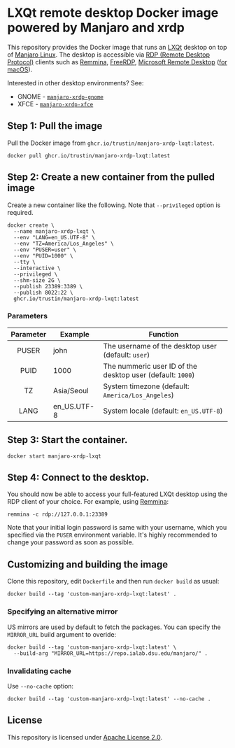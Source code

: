 # LXQt remote desktop Docker image powered by Manjaro and xrdp

This repository provides the Docker image that runs an [LXQt](https://lxqt-project.org)
desktop on top of [Manjaro Linux](https://manjaro.org). The desktop is accessible via
[RDP (Remote Desktop Protocol)](https://en.wikipedia.org/wiki/Remote_Desktop_Protocol)
clients such as [Remmina](https://remmina.org/), [FreeRDP](https://www.freerdp.com),
[Microsoft Remote Desktop](https://www.microsoft.com/en-us/p/microsoft-remote-desktop/9wzdncrfj3ps)
([for macOS](https://itunes.apple.com/app/microsoft-remote-desktop/id1295203466)).

Interested in other desktop environments? See:

- GNOME - [`manjaro-xrdp-gnome`](https://github.com/trustin/manjaro-xrdp-gnome)
- XFCE - [`manjaro-xrdp-xfce`](https://github.com/trustin/manjaro-xrdp-xfce)

## Step 1: Pull the image

Pull the Docker image from `ghcr.io/trustin/manjaro-xrdp-lxqt:latest`.

```shell
docker pull ghcr.io/trustin/manjaro-xrdp-lxqt:latest
```

## Step 2: Create a new container from the pulled image

Create a new container like the following. Note that `--privileged` option is required.

```
docker create \
  --name manjaro-xrdp-lxqt \
  --env "LANG=en_US.UTF-8" \
  --env "TZ=America/Los_Angeles" \
  --env "PUSER=user" \
  --env "PUID=1000" \
  --tty \
  --interactive \
  --privileged \
  --shm-size 2G \
  --publish 23389:3389 \
  --publish 8022:22 \
  ghcr.io/trustin/manjaro-xrdp-lxqt:latest
```

### Parameters

| Parameter | Example | Function |
| :----: | --- | --- |
| PUSER | john | The username of the desktop user (default: `user`) |
| PUID | 1000 | The nummeric user ID of the desktop user (default: `1000`) |
| TZ | Asia/Seoul | System timezone (default: `America/Los_Angeles`) |
| LANG | en\_US.UTF-8 | System locale (default: `en_US.UTF-8`) |

## Step 3: Start the container.

```
docker start manjaro-xrdp-lxqt
```

## Step 4: Connect to the desktop.

You should now be able to access your full-featured LXQt desktop using
the RDP client of your choice. For example, using [Remmina](https://remmina.org):

```
remmina -c rdp://127.0.0.1:23389
```

Note that your initial login password is same with your username, which you specified
via the `PUSER` environment variable. It's highly recommended to change your password
as soon as possible.

## Customizing and building the image

Clone this repository, edit `Dockerfile` and then run `docker build` as usual:

```
docker build --tag 'custom-manjaro-xrdp-lxqt:latest' .
```

### Specifying an alternative mirror

US mirrors are used by default to fetch the packages. You can specify the
`MIRROR_URL` build argument to overide:

```
docker build --tag 'custom-manjaro-xrdp-lxqt:latest' \
  --build-arg "MIRROR_URL=https://repo.ialab.dsu.edu/manjaro/" .
```

### Invalidating cache

Use `--no-cache` option:

```
docker build --tag 'custom-manjaro-xrdp-lxqt:latest' --no-cache .
```

## License

This repository is licensed under [Apache License 2.0](https://tldrlegal.com/license/apache-license-2.0-(apache-2.0)).
